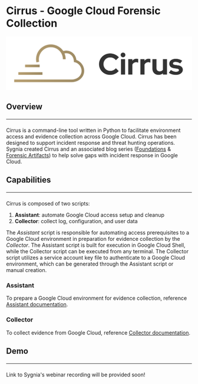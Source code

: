 # Cirrus - Google Cloud Forensic Collection

![cirrus_image](./cirrus.png)

## Overview<hr>

Cirrus is a command-line tool written in Python to facilitate environment access and evidence collection across
Google Cloud. Cirrus has been designed to support incident response and threat hunting operations. Sygnia
created Cirrus and an associated blog
series ([Foundations](https://blog.sygnia.co/incident-response-in-google-cloud-foundations)
& [Forensic Artifacts](https://blog.sygnia.co/incident-response-in-google-cloud-forensic-artifacts)) to help solve gaps
with incident response in Google Cloud.

## Capabilities<hr>

Cirrus is composed of two scripts:

1. **Assistant**: automate Google Cloud access setup and cleanup
2. **Collector**: collect log, configuration, and user data

The *Assistant* script is responsible for automating access prerequisites to
a Google Cloud environment in preparation for evidence collection by the *Collector*. The Assistant script is
built for execution in Google Cloud Shell, while the Collector script can be executed from any terminal. The Collector
script utilizes a service account key file to authenticate to a Google Cloud environment, which can be generated through
the Assistant script or manual creation.

### Assistant

To prepare a Google Cloud environment for evidence collection,
reference [Assistant documentation](./Assistant/README.md).

### Collector

To collect evidence from Google Cloud, reference [Collector documentation](./Collectors/README.md).

## Demo<hr>

Link to Sygnia's webinar recording will be provided soon!